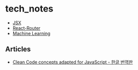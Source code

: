# tech_notes

* [JSX](jsx.md)
* [React-Router](react_router.md)
* [Machine Learning](machine_learning.md)


## Articles
* [Clean Code concepts adapted for JavaScript - 한글 번역판](https://github.com/qkraudghgh/clean-code-javascript-ko)
